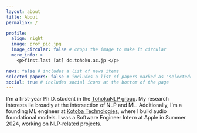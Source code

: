 ```yaml
---
layout: about
title: About
permalink: /

profile:
  align: right
  image: prof_pic.jpg
  image_circular: false # crops the image to make it circular
  more_info: >
    <p>first.last [at] dc.tohoku.ac.jp </p>

news: false # includes a list of news items
selected_papers: false # includes a list of papers marked as "selected={true}"
social: true # includes social icons at the bottom of the page
---
```


I'm a first-year Ph.D. student in the [TohokuNLP group](https://www.nlp.ecei.tohoku.ac.jp/). My research interests lie broadly at the intersection of NLP and ML. Additionally, I'm a founding ML engineer at [Kotoba Technologies](https://www.kotoba.tech), where I build audio foundational models. I was a Software Engineer Intern at Apple in Summer 2024, working on NLP-related projects.